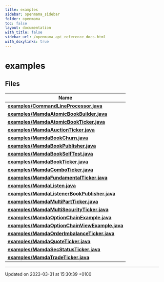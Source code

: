 ```yaml
---
title: examples
sidebar: openmama_sidebar
folder: openmama
toc: false
layout: documentation
with_title: false
sidebar_url: /openmama_api_reference_docs.html
with_doxylinks: true
---
```


# examples



## Files

| Name           |
| -------------- |
| **[examples/CommandLineProcessor.java](CommandLineProcessor_8java.html#file-commandlineprocessor.java)**  |
| **[examples/MamdaAtomicBookBuilder.java](MamdaAtomicBookBuilder_8java.html#file-mamdaatomicbookbuilder.java)**  |
| **[examples/MamdaAtomicBookTicker.java](MamdaAtomicBookTicker_8java.html#file-mamdaatomicbookticker.java)**  |
| **[examples/MamdaAuctionTicker.java](MamdaAuctionTicker_8java.html#file-mamdaauctionticker.java)**  |
| **[examples/MamdaBookChurn.java](MamdaBookChurn_8java.html#file-mamdabookchurn.java)**  |
| **[examples/MamdaBookPublisher.java](MamdaBookPublisher_8java.html#file-mamdabookpublisher.java)**  |
| **[examples/MamdaBookSelfTest.java](MamdaBookSelfTest_8java.html#file-mamdabookselftest.java)**  |
| **[examples/MamdaBookTicker.java](MamdaBookTicker_8java.html#file-mamdabookticker.java)**  |
| **[examples/MamdaComboTicker.java](MamdaComboTicker_8java.html#file-mamdacomboticker.java)**  |
| **[examples/MamdaFundamentalTicker.java](MamdaFundamentalTicker_8java.html#file-mamdafundamentalticker.java)**  |
| **[examples/MamdaListen.java](MamdaListen_8java.html#file-mamdalisten.java)**  |
| **[examples/MamdaListenerBookPublisher.java](MamdaListenerBookPublisher_8java.html#file-mamdalistenerbookpublisher.java)**  |
| **[examples/MamdaMultiPartTicker.java](MamdaMultiPartTicker_8java.html#file-mamdamultipartticker.java)**  |
| **[examples/MamdaMultiSecurityTicker.java](MamdaMultiSecurityTicker_8java.html#file-mamdamultisecurityticker.java)**  |
| **[examples/MamdaOptionChainExample.java](MamdaOptionChainExample_8java.html#file-mamdaoptionchainexample.java)**  |
| **[examples/MamdaOptionChainViewExample.java](MamdaOptionChainViewExample_8java.html#file-mamdaoptionchainviewexample.java)**  |
| **[examples/MamdaOrderImbalanceTicker.java](MamdaOrderImbalanceTicker_8java.html#file-mamdaorderimbalanceticker.java)**  |
| **[examples/MamdaQuoteTicker.java](MamdaQuoteTicker_8java.html#file-mamdaquoteticker.java)**  |
| **[examples/MamdaSecStatusTicker.java](MamdaSecStatusTicker_8java.html#file-mamdasecstatusticker.java)**  |
| **[examples/MamdaTradeTicker.java](MamdaTradeTicker_8java.html#file-mamdatradeticker.java)**  |






-------------------------------

Updated on 2023-03-31 at 15:30:39 +0100
